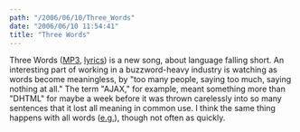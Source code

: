 ```yaml
---
path: "/2006/06/10/Three_Words" 
date: "2006/06/10 11:54:41" 
title: "Three Words" 
---
```

<p>Three Words (<a href="http://music.randomchaos.com/mp3s/scott_reynen/three_words.mp3">MP3</a>, <a href="http://music.randomchaos.com/lyrics/scott_reynen/three_words">lyrics</a>) is a new song, about language falling short. An interesting part of working in a buzzword-heavy industry is watching as words become meaningless, by "too many people, saying too much, saying nothing at all." The term "AJAX," for example, meant something more than "DHTML" for maybe a week before it was thrown carelessly into so many sentences that it lost all meaning in common use. I think the same thing happens with all words (<a href="http://typewriting.org/2006/05/10/QOTD%3A_Christianism/">e.g.</a>), though not often as quickly.</p>